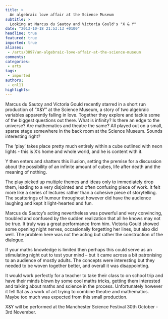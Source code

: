 ```yaml
---
title: >
  An algebraic love affair at the Science Museum
subtitle: >
  Looking at Marcus du Sautoy and Victoria Gould's "X & Y"
date: "2013-10-18 21:53:13 +0100"
headline: true
featured: true
imported: true
aliases:
 - /arts/3897/an-algebraic-love-affair-at-the-science-museum
comments:
categories:
 - arts
tags:
 - imported
authors:
 - enl11
highlights:
---
```


Marcus du Sautoy and Victoria Gould recently starred in a short run production of “X&Y” at the Science Museum, a story of two algebraic variables apparently falling in love. Together they explore and tackle some of the biggest questions out there. What is infinity? Is there an edge to the universe? Are mathematics and theatre the same? All played out on a small, sparse stage somewhere in the back room at the Science Museum. Sounds interesting right?

The ‘play’ takes place pretty much entirely within a cube outlined with neon lights - this is X’s home and whole world, and he is content with it.

Y then enters and shatters this illusion, setting the premise for a discussion about the possibility of an infinite amount of cubes, life after death and the meaning of nothing.

The play picked up multiple themes and ideas only to immediately drop them, leading to a very disjointed and often confusing piece of work. It felt more like a series of lectures rather than a cohesive piece of storytelling. The scatterings of humour throughout however did have the audience laughing and kept it light-hearted and fun.

Marcus du Sautoy’s acting nevertheless was powerful and very convincing, troubled and confused by the sudden realization that all he knows may not be true. It truly was a great performance from him. Victoria Gould showed some opening night nerves, occasionally forgetting her lines, but also did well. The problem here was not the acting but rather the construction of the dialogue.

If your maths knowledge is limited then perhaps this could serve as an stimulating night out to test your mind – but it came across a bit patronising to an audience of mostly adults. The concepts were interesting but they needed to be woven together better, and overall it was disappointing.

It would work perfectly for a teacher to take their class to on school trip and have their minds blown by some cool maths tricks, getting them interested and talking about maths and science in the process. Unfortunately however it fell flat as a work of art trying to combine theatre and mathematics. Maybe too much was expected from this small production.

X&Y will be performed at the Manchester Science Festival 30th October - 3rd November.
